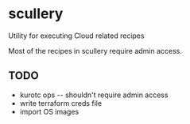 
# scullery

Utility for executing Cloud related recipes

Most of the recipes in scullery require admin access.

## TODO

- kurotc ops -- shouldn't require admin access
- write terraform creds file
- import OS images


